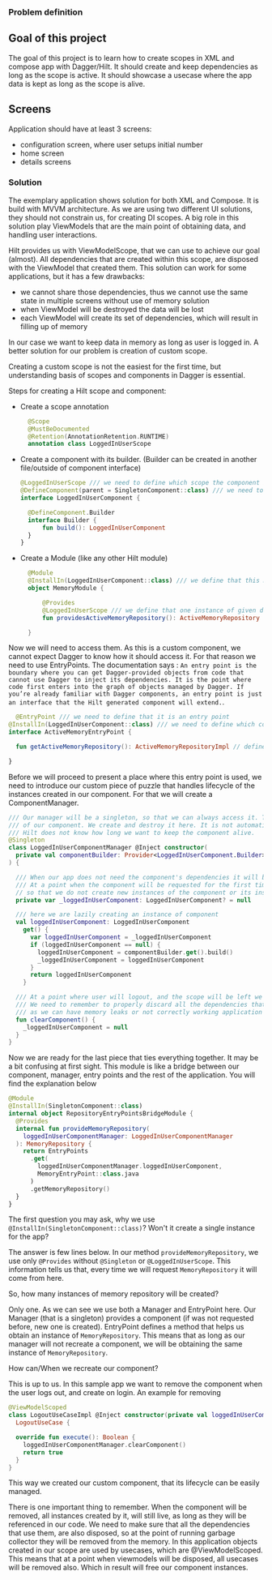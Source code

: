 ### Problem definition

## Goal of this project

The goal of this project is to learn how to create scopes in XML and compose app with Dagger/Hilt.
It should create and keep dependencies as long as the scope is active. It should showcase a usecase
where the app data is kept as long as the scope is alive.

## Screens

Application should have at least 3 screens:

- configuration screen, where user setups initial number
- home screen
- details screens

### Solution

The exemplary application shows solution for both XML and Compose. It is build with MVVM architecture.
As we are using two different UI solutions, they should not constrain us, for creating DI scopes.
A big role in this solution play ViewModels that are the main point of obtaining data, and handling user interactions.

Hilt provides us with ViewModelScope, that we can use to achieve our goal (almost). All dependencies that are created
within this scope, are disposed with the ViewModel that created them. This solution can work for some applications, but
it has a few drawbacks:

- we cannot share those dependencies, thus we cannot use the same state in multiple screens without use of memory
  solution
- when ViewModel will be destroyed the data will be lost
- each ViewModel will create its set of dependencies, which will result in filling up of memory

In our case we want to keep data in memory as long as user is logged in. A better solution for our problem is creation
of custom scope.

Creating a custom scope is not the easiest for the first time, but understanding basis of scopes and components in
Dagger is essential.

Steps for creating a Hilt scope and component:

- Create a scope annotation
  ```kotlin 
    @Scope
    @MustBeDocumented
    @Retention(AnnotationRetention.RUNTIME)
    annotation class LoggedInUserScope
    ```

- Create a component with its builder. (Builder can be created in another file/outside of component interface)
  ```kotlin
  @LoggedInUserScope /// we need to define which scope the component is defined for
  @DefineComponent(parent = SingletonComponent::class) /// we need to define a parent component. This should take into consideration from which (other) component, our component will need dependencies. We cannot put our compontnt in between Hilt defined components i.e. ActivityComponent and FragmentComponent. It always creates a new "leaf".
  interface LoggedInUserComponent {

    @DefineComponent.Builder
    interface Builder {
        fun build(): LoggedInUserComponent
    }
  }
  ```

- Create a Module (like any other Hilt module)
  ```kotlin
    @Module
    @InstallIn(LoggedInUserComponent::class) /// we define that this module dependencies should be created for our component
    object MemoryModule {

        @Provides
        @LoggedInUserScope /// we define that one instance of given dependency should be created for our component, if we omit scope annotation, each call to obtain the given class will craete a new instance, and not reuse
        fun providesActiveMemoryRepository(): ActiveMemoryRepository = ActiveMemoryRepositoryImpl()

    }
  ```

Now we will need to access them. As this is a custom component, we cannot expect Dagger to know how it should access it.
For that reason we need to use EntryPoints.
The documentation
says : `An entry point is the boundary where you can get Dagger-provided objects from code that cannot use Dagger to inject its dependencies.
It is the point where code first enters into the graph of objects managed by Dagger.
If you’re already familiar with Dagger components, an entry point is just an interface that the Hilt generated component will extend.`.

```kotlin
  @EntryPoint /// we need to define that it is an entry point
@InstallIn(LoggedInUserComponent::class) /// we need to define which component it is connected with
interface ActiveMemoryEntryPoint {

  fun getActiveMemoryRepository(): ActiveMemoryRepositoryImpl // define what class will be returned, it needs to be the implementation not an interface/abstract class

}
```

Before we will proceed to present a place where this entry point is used, we need to introduce our custom piece
of puzzle that handles lifecycle of the instances created in our component.
For that we will create a ComponentManager.

```kotlin
/// Our manager will be a singleton, so that we can always access it. This is the place that manages the lifecycle 
/// of our component. We create and destroy it here. It is not automatic as Hilt provided components. 
/// Hilt does not know how long we want to keep the component alive.
@Singleton
class LoggedInUserComponentManager @Inject constructor(
  private val componentBuilder: Provider<LoggedInUserComponent.Builder> /// we are provided with the builder created in earlier steps
) {

  /// When our app does not need the component's dependencies it will be null, to save memory.
  /// At a point when the component will be requested for the first time, it will be saved here, for future usages, 
  // so that we do not create new instances of the component or its instances
  private var _loggedInUserComponent: LoggedInUserComponent? = null

  /// here we are lazily creating an instance of component
  val loggedInUserComponent: LoggedInUserComponent
    get() {
      var loggedInUserComponent = _loggedInUserComponent
      if (loggedInUserComponent == null) {
        loggedInUserComponent = componentBuilder.get().build()
        _loggedInUserComponent = loggedInUserComponent
      }
      return loggedInUserComponent
    }

  /// At a point where user will logout, and the scope will be left we should remove the component, so that next time we will create new component and its instances.
  /// We need to remember to properly discard all the dependencies that were created in the current component, 
  /// as we can have memory leaks or not correctly working application
  fun clearComponent() {
    _loggedInUserComponent = null
  }
}
```

Now we are ready for the last piece that ties everything together. It may be a bit confusing at first sight.
This module is like a bridge between our component, manager, entry points and the rest of the application.
You will find the explanation below

```kotlin
@Module
@InstallIn(SingletonComponent::class)
internal object RepositoryEntryPointsBridgeModule {
  @Provides
  internal fun provideMemoryRepository(
    loggedInUserComponentManager: LoggedInUserComponentManager
  ): MemoryRepository {
    return EntryPoints
      .get(
        loggedInUserComponentManager.loggedInUserComponent,
        MemoryEntryPoint::class.java
      )
      .getMemoryRepository()
  }
}
```

The first question you may ask, why we use `@InstallIn(SingletonComponent::class)`? Won't it create a single instance
for the app?

The answer is few lines below.
In our method `provideMemoryRepository`, we use only `@Provides` without `@Singleton` or `@LoggedInUserScope`.
This information tells us that, every time we will request `MemoryRepository` it will come from here.

So, how many instances of memory repository will be created?

Only one. As we can see we use both a Manager and EntryPoint here.
Our Manager (that is a singleton) provides a component (if was not requested before, new one is created).
EntryPoint defines a method that helps us obtain an instance of `MemoryRepository`.
This means that as long as our manager will not recreate a component, we will be obtaining the same instance
of `MemoryRepository`.

How can/When we recreate our component?

This is up to us. In this sample app we want to remove the component when the user logs out, and create on login.
An example for removing

```kotlin
@ViewModelScoped
class LogoutUseCaseImpl @Inject constructor(private val loggedInUserComponentManager: LoggedInUserComponentManager) :
  LogoutUseCase {

  override fun execute(): Boolean {
    loggedInUserComponentManager.clearComponent()
    return true
  }
}
```

This way we created our custom component, that its lifecycle can be easily managed.

There is one important thing to remember. When the component will be removed, all instances created by it, will still
live, as long as they will be referenced in our code. We need to make sure that all the dependencies that use them,
are also disposed, so at the point of running garbage collector they will be removed from the memory.
In this application objects created in our scope are used by usecases, which are @ViewModelScoped.
This means that at a point when viewmodels will be disposed, all usecases will be removed also. Which in result will
free our component instances.
